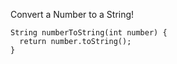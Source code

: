 Convert a Number to a String!

    String numberToString(int number) {
      return number.toString();
    }
